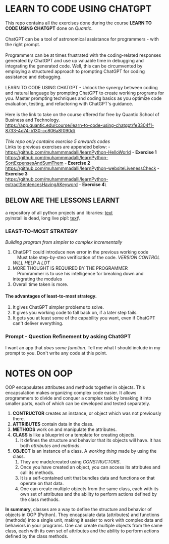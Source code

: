 # LEARN TO CODE USING CHATGPT
This repo contains all the exercises done during the course **LEARN TO CODE USING CHATGPT** done on *Quantic*.\
\
ChatGPT can be a tool of astronomical assistance for programmers - with the right prompt.\
\
Programmers can be at times frustrated with the coding-related responses generated by ChatGPT and use up valuable time in debugging and integrating the generated code. Well, this can be circumvented by employing a structured approach to prompting ChatGPT for coding assistance and debugging.\
\
LEARN TO CODE USING CHATGPT - Unlock the synergy between coding and natural language by prompting ChatGPT to create working programs for you. Master prompting techniques and coding basics as you optimize code evaluation, testing, and refactoring with ChatGPT's guidance.\
\
Here is the link to take on the course offered for free by Quantic School of Business and Technology.\
https://app.quantic.edu/course/learn-to-code-using-chatgpt/fe3304f1-8733-4d74-b130-cc806a8f090d\
\
\
*This repo only contains exercise 5 onwards codes*\
Links to previous exercises are appended below: -\
https://github.com/muhammmadalli/learnPython-HelloWorld - **Exercise 1**\
https://github.com/muhammmadalli/learnPython-SortExpensesAndSumThem - **Exercise 2**\
https://github.com/muhammmadalli/learnPython-websiteLivenessCheck - **Exercise 3**\
https://github.com/muhammmadalli/learnPython-extractSentencesHavingAKeyword - **Exercise 4**\


## **BELOW ARE THE LESSONS LEARNT**
a repository of all python projects and libraries: [text](https://pypi.org/)\
pyinstall is dead, long live pip!: [text](https://ianbicking.org/blog/2008/10/pyinstall-is-dead-long-live-pip.html)\

### LEAST-TO-MOST STRATEGY
*Building program from simpler to complex incrementally*
1. ChatGPT could introduce new error in the previous working code\
&emsp;Must take step-by-steo verification of the code. *VERSION CONTROL WILL HELP A LOT*
2. MORE THOUGHT IS REQUIRED BY THE PROGRAMMER  
&emsp;Promrammer is to use his intelligence for breaking down and integrating the modules
3. Overall time taken is more.

#### The advantages of least-to-most strategy. 
1. It gives ChatGPT simpler problems to solve. 
2. It gives you working code to fall back on, if a later step fails. 
3. It gets you at least some of the capability you want, even if ChatGPT can't deliver everything. 

### Prompt - Question Refinement by asking ChatGPT
I want an app that *does some function*. Tell me what I should include in my prompt to you. Don't write any code at this point.

# NOTES ON OOP
OOP encapsulates attributes and methods together in objects. This encapsulation makes organizing complex code easier. It allows programmers to divide and conquer a complex task by breaking it into smaller parts, each of which can be developed and tested separately.   
1. **CONTRUCTOR** creates an instance, or object which was not previously there.
2. **ATTRIBUTES** contain data in the class.
3. **METHODS** work on and manipulate the attributes.
4. **CLASS** is like a blueprint or a template for creating objects. 
    1. It defines the structure and behavior that its objects will have. It has both *attributes* and *methods*.
5. **OBJECT** is an instance of a class. A *working thing* made by using the class.
    1. They are made/created using *CONSTRUCTORS*.
    2. Once you have created an object, you can access its attributes and call its methods.
    3. It is a self-contained unit that bundles data and functions on that operate on that data.
    4. One can create multiple objects from the same class, each with its own set of attributes and the ability to perform actions defined by the class methods. 

**In summary**, classes are a way to define the structure and behavior of objects in OOP (Python). They encapsulate data (attributes) and functions (methods) into a single unit, making it easier to work with complex data and behaviors in your programs. One can create multiple objects from the same class, each with its own set of attributes and the ability to perform actions defined by the class methods.